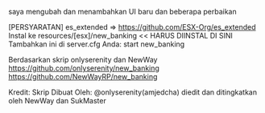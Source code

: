 saya mengubah dan menambahkan UI baru dan beberapa perbaikan

[PERSYARATAN]
es_extended => https://github.com/ESX-Org/es_extended
Instal ke resources/[esx]/new_banking << HARUS DIINSTAL DI SINI
Tambahkan ini di server.cfg Anda:
start new_banking

Berdasarkan skrip onlyserenity dan NewWay
https://github.com/onlyserenity/new_banking
https://github.com/NewWayRP/new_banking

Kredit: Skrip Dibuat Oleh: @onlyserenity(amjedcha) diedit dan ditingkatkan oleh NewWay dan SukMaster
